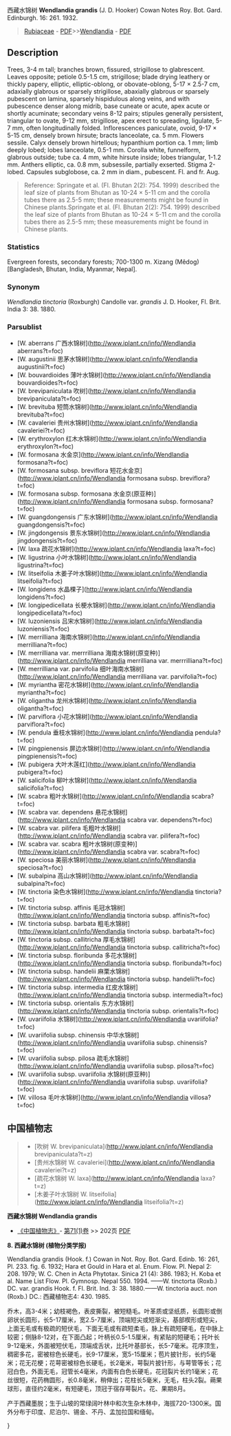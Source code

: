 西藏水锦树 **Wendlandia grandis** (J. D. Hooker) Cowan Notes Roy. Bot. Gard. Edinburgh. 16: 261. 1932.

> [Rubiaceae](http://www.iplant.cn/info/Rubiaceae?t=foc) - [PDF](http://www.iplant.cn/foc/pdf/Rubiaceae.pdf)>>[Wendlandia](http://www.iplant.cn/info/Wendlandia?t=foc) - [PDF](http://www.iplant.cn/foc/pdf/Wendlandia.pdf)

## Description

Trees, 3-4 m tall; branches brown, fissured, strigillose to glabrescent. Leaves opposite; petiole 0.5-1.5 cm, strigillose; blade drying leathery or thickly papery, elliptic, elliptic-oblong, or obovate-oblong, 5-17 × 2.5-7 cm, adaxially glabrous or sparsely strigillose, abaxially glabrous or sparsely pubescent on lamina, sparsely hispidulous along veins, and with pubescence denser along midrib, base cuneate or acute, apex acute or shortly acuminate; secondary veins 8-12 pairs; stipules generally persistent, triangular to ovate, 9-12 mm, strigillose, apex erect to spreading, ligulate, 5-7 mm, often longitudinally folded. Inflorescences paniculate, ovoid, 9-17 × 5-15 cm, densely brown hirsute; bracts lanceolate, ca. 5 mm. Flowers sessile. Calyx densely brown hirtellous; hypanthium portion ca. 1 mm; limb deeply lobed; lobes lanceolate, 0.5-1 mm. Corolla white, funnelform, glabrous outside; tube ca. 4 mm, white hirsute inside; lobes triangular, 1-1.2 mm. Anthers elliptic, ca. 0.8 mm, subsessile, partially exserted. Stigma 2-lobed. Capsules subglobose, ca. 2 mm in diam., pubescent. Fl. and fr. Aug.


> Reference: 
> Springate et al. (Fl. Bhutan 2(2): 754. 1999) described the leaf size of plants from Bhutan as 10-24 × 5-11 cm and the corolla tubes there as 2.5-5 mm; these measurements might be found in Chinese plants.Springate et al. (Fl. Bhutan 2(2): 754. 1999) described the leaf size of plants from Bhutan as 10-24 × 5-11 cm and the corolla tubes there as 2.5-5 mm; these measurements might be found in Chinese plants.

### Statistics
Evergreen forests, secondary forests; 700-1300 m. Xizang (Mêdog) [Bangladesh, Bhutan, India, Myanmar, Nepal].

### Synonym
*Wendlandia tinctoria* (Roxburgh) Candolle var. *grandis* J. D. Hooker, Fl. Brit. India 3: 38. 1880.

### Parsublist

* [W.  aberrans  广西水锦树](http://www.iplant.cn/info/Wendlandia aberrans?t=foc)
* [W.  augustinii  思茅水锦树](http://www.iplant.cn/info/Wendlandia augustinii?t=foc)
* [W.  bouvardioides  薄叶水锦树](http://www.iplant.cn/info/Wendlandia bouvardioides?t=foc)
* [W.  brevipaniculata  吹树](http://www.iplant.cn/info/Wendlandia brevipaniculata?t=foc)
* [W.  brevituba  短筒水锦树](http://www.iplant.cn/info/Wendlandia brevituba?t=foc)
* [W.  cavaleriei  贵州水锦树](http://www.iplant.cn/info/Wendlandia cavaleriei?t=foc)
* [W.  erythroxylon  红木水锦树](http://www.iplant.cn/info/Wendlandia erythroxylon?t=foc)
* [W.  formosana  水金京](http://www.iplant.cn/info/Wendlandia formosana?t=foc)
* [W.  formosana subsp. breviflora  短花水金京](http://www.iplant.cn/info/Wendlandia formosana subsp. breviflora?t=foc)
* [W.  formosana subsp. formosana  水金京(原亚种)](http://www.iplant.cn/info/Wendlandia formosana subsp. formosana?t=foc)
* [W.  guangdongensis  广东水锦树](http://www.iplant.cn/info/Wendlandia guangdongensis?t=foc)
* [W.  jingdongensis  景东水锦树](http://www.iplant.cn/info/Wendlandia jingdongensis?t=foc)
* [W.  laxa  疏花水锦树](http://www.iplant.cn/info/Wendlandia laxa?t=foc)
* [W.  ligustrina  小叶水锦树](http://www.iplant.cn/info/Wendlandia ligustrina?t=foc)
* [W.  litseifolia  木姜子叶水锦树](http://www.iplant.cn/info/Wendlandia litseifolia?t=foc)
* [W.  longidens  水晶棵子](http://www.iplant.cn/info/Wendlandia longidens?t=foc)
* [W.  longipedicellata  长梗水锦树](http://www.iplant.cn/info/Wendlandia longipedicellata?t=foc)
* [W.  luzoniensis  吕宋水锦树](http://www.iplant.cn/info/Wendlandia luzoniensis?t=foc)
* [W.  merrilliana  海南水锦树](http://www.iplant.cn/info/Wendlandia merrilliana?t=foc)
* [W.  merrilliana var. merrrilliana  海南水锦树(原变种)](http://www.iplant.cn/info/Wendlandia merrilliana var. merrrilliana?t=foc)
* [W.  merrilliana var. parvifolia  细叶海南水锦树](http://www.iplant.cn/info/Wendlandia merrilliana var. parvifolia?t=foc)
* [W.  myriantha  密花水锦树](http://www.iplant.cn/info/Wendlandia myriantha?t=foc)
* [W.  oligantha  龙州水锦树](http://www.iplant.cn/info/Wendlandia oligantha?t=foc)
* [W.  parviflora  小花水锦树](http://www.iplant.cn/info/Wendlandia parviflora?t=foc)
* [W.  pendula  垂枝水锦树](http://www.iplant.cn/info/Wendlandia pendula?t=foc)
* [W.  pingpienensis  屏边水锦树](http://www.iplant.cn/info/Wendlandia pingpienensis?t=foc)
* [W.  pubigera  大叶木莲红](http://www.iplant.cn/info/Wendlandia pubigera?t=foc)
* [W.  salicifolia  柳叶水锦树](http://www.iplant.cn/info/Wendlandia salicifolia?t=foc)
* [W.  scabra  粗叶水锦树](http://www.iplant.cn/info/Wendlandia scabra?t=foc)
* [W.  scabra var. dependens  悬花水锦树](http://www.iplant.cn/info/Wendlandia scabra var. dependens?t=foc)
* [W.  scabra var. pilifera  毛粗叶水锦树](http://www.iplant.cn/info/Wendlandia scabra var. pilifera?t=foc)
* [W.  scabra var. scabra  粗叶水锦树(原变种)](http://www.iplant.cn/info/Wendlandia scabra var. scabra?t=foc)
* [W.  speciosa  美丽水锦树](http://www.iplant.cn/info/Wendlandia speciosa?t=foc)
* [W.  subalpina  高山水锦树](http://www.iplant.cn/info/Wendlandia subalpina?t=foc)
* [W.  tinctoria  染色水锦树](http://www.iplant.cn/info/Wendlandia tinctoria?t=foc)
* [W.  tinctoria subsp. affinis  毛冠水锦树](http://www.iplant.cn/info/Wendlandia tinctoria subsp. affinis?t=foc)
* [W.  tinctoria subsp. barbata  粗毛水锦树](http://www.iplant.cn/info/Wendlandia tinctoria subsp. barbata?t=foc)
* [W.  tinctoria subsp. callitricha  厚毛水锦树](http://www.iplant.cn/info/Wendlandia tinctoria subsp. callitricha?t=foc)
* [W.  tinctoria subsp. floribunda  多花水锦树](http://www.iplant.cn/info/Wendlandia tinctoria subsp. floribunda?t=foc)
* [W.  tinctoria subsp. handelii  麻栗水锦树](http://www.iplant.cn/info/Wendlandia tinctoria subsp. handelii?t=foc)
* [W.  tinctoria subsp. intermedia  红皮水锦树](http://www.iplant.cn/info/Wendlandia tinctoria subsp. intermedia?t=foc)
* [W.  tinctoria subsp. orientalis  东方水锦树](http://www.iplant.cn/info/Wendlandia tinctoria subsp. orientalis?t=foc)
* [W.  uvariifolia  水锦树](http://www.iplant.cn/info/Wendlandia uvariifolia?t=foc)
* [W.  uvariifolia subsp. chinensis  中华水锦树](http://www.iplant.cn/info/Wendlandia uvariifolia subsp. chinensis?t=foc)
* [W.  uvariifolia subsp. pilosa  疏毛水锦树](http://www.iplant.cn/info/Wendlandia uvariifolia subsp. pilosa?t=foc)
* [W.  uvariifolia subsp. uvariifolia  水锦树(原亚种)](http://www.iplant.cn/info/Wendlandia uvariifolia subsp. uvariifolia?t=foc)
* [W.  villosa  毛叶水锦树](http://www.iplant.cn/info/Wendlandia villosa?t=foc)


## 中国植物志

> * [吹树  W.  brevipaniculata](http://www.iplant.cn/info/Wendlandia brevipaniculata?t=z)
> * [贵州水锦树  W.  cavaleriei](http://www.iplant.cn/info/Wendlandia cavaleriei?t=z)
> * [疏花水锦树  W.  laxa](http://www.iplant.cn/info/Wendlandia laxa?t=z)
> * [木姜子叶水锦树  W.  litseifolia](http://www.iplant.cn/info/Wendlandia litseifolia?t=z)


**西藏水锦树 Wendlandia grandis**

* [《中国植物志》](http://www.iplant.cn/frps)- [第71(1)卷](http://www.iplant.cn/frps/vol/71(1)) >> 202页 [PDF](http://www.iplant.cn/frps/pdf/71(1)/202.PDF)


**8. 西藏水锦树 (植物分类学报)**

Wendlandia grandis (Hook. f.) Cowan in Not. Roy. Bot. Gard. Edinb. 16: 261, Pl. 233. fig. 6. 1932; Hara et Gould in Hara et al. Enum. Flow. Pl. Nepal 2: 208. 1979; W. C. Chen in Acta Phytotax. Sinica 21 (4): 386. 1983; H. Koba et al. Name List Flow. Pl. Gymnosp. Nepal 550. 1994. ——W. tinctorta (Roxb.) DC. var. grandis Hook. f. Fl. Brit. Ind. 3: 38. 1880.——W. tinctoria auct. non (Roxb.) DC.: 西藏植物志4: 430. 1985.

乔木，高3-4米；幼枝褐色，表皮撕裂，被短糙毛。叶革质或坚纸质，长圆形或倒卵状长圆形，长5-17厘米，宽2.5-7厘米，顶端短尖或短渐尖，基部楔形或短尖，上面无毛或有极疏的短伏毛，下面无毛或有疏短柔毛，脉上有疏短硬毛，在中脉上较密；侧脉8-12对，在下面凸起；叶柄长0.5-1.5厘米，有紧贴的短硬毛；托叶长9-12毫米，外面被短伏毛，顶端成舌状，比托叶基部长，长5-7毫米。花序顶生，稠密多花，密被棕色长硬毛，长9-17厘米，宽5-15厘米；苞片披针形，长约5毫米；花无花梗；花萼密被棕色长硬毛，长2毫米，萼裂片披针形，与萼管等长；花冠白色，外面无毛，冠管长4毫米，内面有白色长硬毛，花冠裂片长约1毫米；花丝很短，花药椭圆形，长0.8毫米，稍伸出；花柱长5毫米，无毛，柱头2裂。蒴果球形，直径约2毫米，有短硬毛，顶冠于宿存萼裂片。花、果期8月。

产于西藏墨脱；生于山坡的常绿阔叶林中和次生杂木林中，海拔720-1300米。国外分布于印度、尼泊尔、锡金、不丹、孟加拉国和缅甸。

}